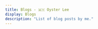 ```yaml
---
title: Blogs - 🇲🇾 Oyster Lee
display: Blogs
description: "List of blog posts by me."
---
```


<ListBlogs />
